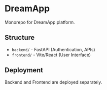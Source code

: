 # DreamApp

Monorepo for DreamApp platform.

## Structure
- `backend/` - FastAPI (Authentication, APIs)
- `frontend/` - Vite/React (User Interface)

## Deployment
Backend and Frontend are deployed separately.